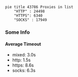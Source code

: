 
```mermaid
pie title 43786 Proxies in list
    "HTTP" : 24498
    "HTTPS": 6340
    "SOCKS" : 17949
```

### Some Info
#### Average Timeout

- mixed: 3.0s
- http: 1.5s
- https: 8.6s
- socks: 6.3s